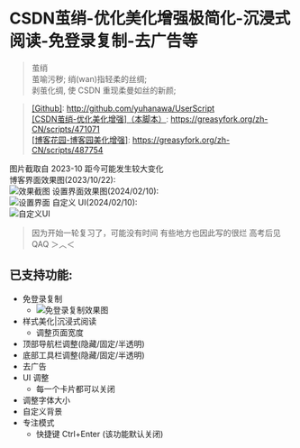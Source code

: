 # CSDN茧绡-优化美化增强极简化-沉浸式阅读-免登录复制-去广告等

> 茧绡  
> 茧喻污秽; 绡(wan)指轻柔的丝绸;   
> 剥茧化绸, 使 CSDN 重现柔曼如丝的新颜;  

> [[Github]](https://github.com/yuhanawa/UserScript): http://github.com/yuhanawa/UserScript  
> [[CSDN茧绡-优化美化增强]（本脚本）](https://greasyfork.org/zh-CN/scripts/471071): https://greasyfork.org/zh-CN/scripts/471071   
> [[博客花园-博客园美化增强]](https://greasyfork.org/zh-CN/scripts/487754): https://greasyfork.org/zh-CN/scripts/487754

图片截取自 2023-10 距今可能发生较大变化  
博客界面效果图(2023/10/22):  
![效果截图](https://s2.loli.net/2023/10/22/MNxA6JUz4uCEdDk.png)
设置界面效果图(2024/02/10):  
![设置界面](https://s2.loli.net/2024/02/10/9YrelTKnpR8gEmH.png)
自定义 UI(2024/02/10):  
![自定义UI](https://s2.loli.net/2024/02/10/6LSGAfDIdZxwtHv.png)

> 因为开始一轮复习了，可能没有时间
> 有些地方也因此写的很烂
> 高考后见QAQ ＞︿＜

## 已支持功能:

- 免登录复制
  - ![免登录复制效果图](https://s2.loli.net/2023/10/22/ulQ75mbK1TSFOxi.png)
- 样式美化|沉浸式阅读
  - 调整页面宽度
- 顶部导航栏调整(隐藏/固定/半透明)
- 底部工具栏调整(隐藏/固定/半透明)
- 去广告
- UI 调整
  - 每一个卡片都可以关闭
- 调整字体大小
- 自定义背景
- 专注模式
  - 快捷键 Ctrl+Enter (该功能默认关闭)
